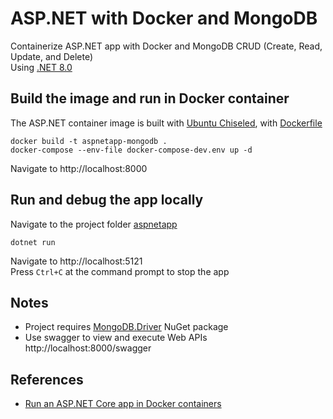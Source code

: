 # ASP.NET with Docker and MongoDB

Containerize ASP.NET app with Docker and MongoDB CRUD (Create, Read, Update, and Delete)<br/>
Using [.NET 8.0](https://dotnet.microsoft.com/en-us/download/dotnet/8.0)

## Build the image and run in Docker container

The ASP.NET container image is built with [Ubuntu Chiseled](https://devblogs.microsoft.com/dotnet/dotnet-6-is-now-in-ubuntu-2204/#net-in-chiseled-ubuntu-containers), with [Dockerfile](Dockerfile.chiseled-composite)

```console
docker build -t aspnetapp-mongodb .
docker-compose --env-file docker-compose-dev.env up -d
```

Navigate to http://localhost:8000

## Run and debug the app locally

Navigate to the project folder [aspnetapp](aspnetapp)

```console
dotnet run
```
Navigate to http://localhost:5121<br/>
Press `Ctrl+C` at the command prompt to stop the app

## Notes

- Project requires [MongoDB.Driver](https://www.nuget.org/packages/MongoDB.Driver) NuGet package
- Use swagger to view and execute Web APIs http://localhost:8000/swagger

## References

- [Run an ASP.NET Core app in Docker containers](https://learn.microsoft.com/en-us/aspnet/core/host-and-deploy/docker/building-net-docker-images?view=aspnetcore-8.0)
